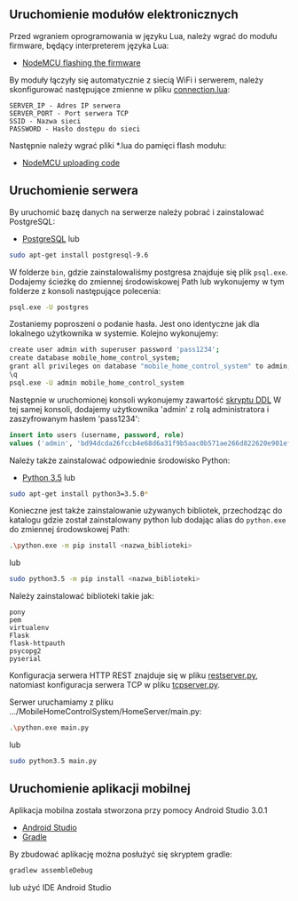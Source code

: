 ## Uruchomienie modułów elektronicznych

Przed wgraniem oprogramowania w języku Lua, należy wgrać do modułu firmware, będący interpreterem języka Lua:
* [NodeMCU flashing the firmware](https://nodemcu.readthedocs.io/en/master/en/flash/)

By moduły łączyły się automatycznie z siecią WiFi i serwerem, należy skonfigurować następujące zmienne w pliku [connection.lua](https://github.com/chythe/MobileHomeControlSystem/blob/master/ModuleDriver/connection.lua):
```
SERVER_IP - Adres IP serwera
SERVER_PORT - Port serwera TCP
SSID - Nazwa sieci
PASSWORD - Hasło dostępu do sieci
```

Następnie należy wgrać pliki *.lua do pamięci flash modułu:
* [NodeMCU uploading code](https://nodemcu.readthedocs.io/en/master/en/upload/)

## Uruchomienie serwera

By uruchomić bazę danych na serwerze należy pobrać i zainstalować PostgreSQL:
* [PostgreSQL](https://www.postgresql.org/download/)
lub
```bash
sudo apt-get install postgresql-9.6
```

W folderze `bin`, gdzie zainstalowaliśmy postgresa znajduje się plik `psql.exe`.
Dodajemy ścieżkę do zmiennej środowiskowej Path lub wykonujemy w tym folderze z konsoli następujące polecenia:
```bash
psql.exe -U postgres
```

Zostaniemy poproszeni o podanie hasła. Jest ono identyczne jak dla lokalnego użytkownika w systemie. Kolejno wykonujemy:
```bash
create user admin with superuser password 'pass1234';
create database mobile_home_control_system;
grant all privileges on database "mobile_home_control_system" to admin;
\q
psql.exe -U admin mobile_home_control_system
```

Następnie w uruchomionej konsoli wykonujemy zawartość [skryptu DDL](https://github.com/chythe/MobileHomeControlSystem/blob/master/Database/MobileHomeControlSystem.ddl)
W tej samej konsoli, dodajemy użytkownika 'admin' z rolą administratora i zaszyfrowanym hasłem 'pass1234':
```sql
insert into users (username, password, role) 
values ('admin', 'bd94dcda26fccb4e68d6a31f9b5aac0b571ae266d822620e901ef7ebe3a11d4f', 'ADMIN');
```

Należy także zainstalować odpowiednie środowisko Python:
* [Python 3.5](https://www.python.org/downloads/release/python-350/)
lub
```bash
sudo apt-get install python3=3.5.0*
```

Konieczne jest także zainstalowanie używanych bibliotek, przechodząc do katalogu gdzie został zainstalowany python lub dodając alias do `python.exe` do zmiennej środowskowej Path:
```bash
.\python.exe -m pip install <nazwa_biblioteki>
```
lub
```bash
sudo python3.5 -m pip install <nazwa_biblioteki>
```
Należy zainstalować biblioteki takie jak:
```
pony
pem
virtualenv
Flask
flask-httpauth
psycopg2
pyserial
```

Konfiguracja serwera HTTP REST znajduje się w pliku [restserver.py](https://github.com/chythe/MobileHomeControlSystem/blob/master/HomeServer/rest/restserver.py), natomiast konfiguracja serwera TCP w pliku [tcpserver.py](https://github.com/chythe/MobileHomeControlSystem/blob/master/HomeServer/tcp/tcpserver.py).

Serwer uruchamiamy z pliku .../MobileHomeControlSystem/HomeServer/main.py:
```bash
.\python.exe main.py
```
lub
```bash
sudo python3.5 main.py
```

## Uruchomienie aplikacji mobilnej

Aplikacja mobilna została stworzona przy pomocy Android Studio 3.0.1
* [Android Studio](https://developer.android.com/studio/index.html)
* [Gradle](https://gradle.org/install/)

By zbudować aplikację można posłużyć się skryptem gradle:
```bash
gradlew assembleDebug
```
lub użyć IDE Android Studio
